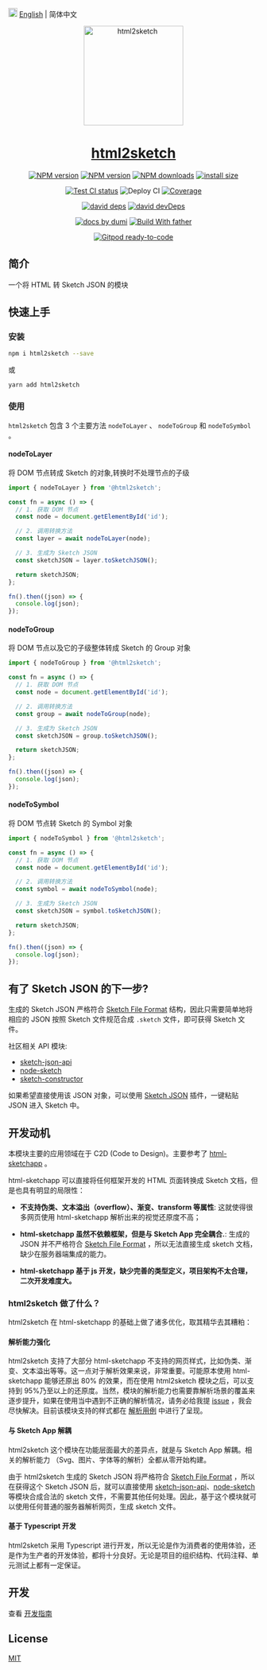 <img src="https://gw.alipayobjects.com/zos/antfincdn/R8sN%24GNdh6/language.svg" width="18"> [English](./README.md) | 简体中文

<p align="center">
  <a href="https://github.com/ant-design/html2sketch">
   <img src="https://gw.alipayobjects.com/zos/antfincdn/Q0VnKtVzuB/Logo.png" height="200" width="200" alt="html2sketch"/>
  </a>
</p>

<h1 align="center"><a href="https://ant-design.github.io/html2sketch/">html2sketch</a></h1>

<div align="center">

[![NPM version][npm-image]][npm-url] [![NPM version][npm-next-image]][npm-url] [![NPM downloads][download-image]][download-url] [![install size][npm-size]][npm-size-url]

[![Test CI status][test-ci]][test-ci-url] ![Deploy CI][deploy-ci] [![Coverage][coverage]][codecov-url]

[![david deps][david-image]][david-url] [![david devDeps][david-dev-image]][david-dev-url]

[![ docs by dumi][dumi-url]](https://d.umijs.org/) [![Build With father][father-url]](https://github.com/umijs/father/)

[![Gitpod ready-to-code][gitpod-badge]][gitpod-url]

<!-- gitpod url -->

[gitpod-badge]: https://img.shields.io/badge/Gitpod-ready--to--code-blue?logo=gitpod
[gitpod-url]: https://gitpod.io/#https://github.com/ant-design/html2sketch

<!-- umi url -->

[dumi-url]: https://img.shields.io/badge/docs%20by-dumi-blue
[father-url]: https://img.shields.io/badge/build%20with-father-028fe4.svg

<!-- npm url -->

[npm-image]: http://img.shields.io/npm/v/html2sketch.svg?style=flat-square&color=deepgreen&label=latest
[npm-next-image]: https://img.shields.io/npm/v/html2sketch/next?label=next&style=flat-square
[npm-url]: http://npmjs.org/package/html2sketch
[npm-size]: https://img.shields.io/bundlephobia/minzip/html2sketch?color=deepgreen&label=gizpped%20size&style=flat-square
[npm-size-url]: https://packagephobia.com/result?p=html2sketch

<!-- coverage -->

[coverage]: https://codecov.io/gh/ant-design/html2sketch/branch/master/graph/badge.svg
[codecov-url]: https://codecov.io/gh/ant-design/html2sketch/branch/master

<!-- Github CI -->

[test-ci]: https://github.com/ant-design/html2sketch/workflows/Test%20CI/badge.svg
[deploy-ci]: https://github.com/ant-design/html2sketch/workflows/Deploy%20CI/badge.svg
[test-ci-url]: https://github.com/ant-design/html2sketch/actions?query=workflow%3ATest%20CI
[deploy-ci-ci]: https://github.com/ant-design/html2sketch/actions?query=workflow%3ADeploy%20CI
[david-image]: https://img.shields.io/david/ant-design/html2sketch?style=flat-square
[david-dev-url]: https://david-dm.org/ant-design/html2sketch?type=dev
[david-dev-image]: https://img.shields.io/david/dev/ant-design/html2sketch?style=flat-square
[david-url]: https://david-dm.org/ant-design/html2sketch
[download-image]: https://img.shields.io/npm/dm/html2sketch.svg?style=flat-square
[download-url]: https://npmjs.org/package/html2sketch

</div>

## 简介

一个将 HTML 转 Sketch JSON 的模块

## 快速上手

### 安装

```bash
npm i html2sketch --save
```

或

```
yarn add html2sketch
```

### 使用

`html2sketch` 包含 3 个主要方法 `nodeToLayer` 、 `nodeToGroup` 和 `nodeToSymbol` 。

#### nodeToLayer

将 DOM 节点转成 Sketch 的对象,转换时不处理节点的子级

```js
import { nodeToLayer } from '@html2sketch';

const fn = async () => {
  // 1. 获取 DOM 节点
  const node = document.getElementById('id');

  // 2. 调用转换方法
  const layer = await nodeToLayer(node);

  // 3. 生成为 Sketch JSON
  const sketchJSON = layer.toSketchJSON();

  return sketchJSON;
};

fn().then((json) => {
  console.log(json);
});
```

#### nodeToGroup

将 DOM 节点以及它的子级整体转成 Sketch 的 Group 对象

```js
import { nodeToGroup } from '@html2sketch';

const fn = async () => {
  // 1. 获取 DOM 节点
  const node = document.getElementById('id');

  // 2. 调用转换方法
  const group = await nodeToGroup(node);

  // 3. 生成为 Sketch JSON
  const sketchJSON = group.toSketchJSON();

  return sketchJSON;
};

fn().then((json) => {
  console.log(json);
});
```

#### nodeToSymbol

将 DOM 节点转 Sketch 的 Symbol 对象

```js
import { nodeToSymbol } from '@html2sketch';

const fn = async () => {
  // 1. 获取 DOM 节点
  const node = document.getElementById('id');

  // 2. 调用转换方法
  const symbol = await nodeToSymbol(node);

  // 3. 生成为 Sketch JSON
  const sketchJSON = symbol.toSketchJSON();

  return sketchJSON;
};

fn().then((json) => {
  console.log(json);
});
```

## 有了 Sketch JSON 的下一步?

生成的 Sketch JSON 严格符合 [Sketch File Format](https://developer.sketch.com/file-format/) 结构，因此只需要简单地将相应的 JSON 按照 Sketch 文件规范合成 `.sketch` 文件，即可获得 Sketch 文件。

社区相关 API 模块:

- [sketch-json-api](https://github.com/ant-design/sketch-json-api)
- [node-sketch](https://github.com/oscarotero/node-sketch)
- [sketch-constructor](https://github.com/amzn/sketch-constructor)

如果希望直接使用该 JSON 对象，可以使用 [Sketch JSON](https://github.com/arvinxx/sketch-json) 插件，一键粘贴 JSON 进入 Sketch 中。

## 开发动机

本模块主要的应用领域在于 C2D (Code to Design)。主要参考了 [html-sketchapp](https://github.com/html-sketchapp/html-sketchapp) 。

html-sketchapp 可以直接将任何框架开发的 HTML 页面转换成 Sketch 文档，但是也具有明显的局限性：

- **不支持伪类、文本溢出（overflow）、渐变、transform 等属性**: 这就使得很多网页使用 html-sketchapp 解析出来的视觉还原度不高；

- **html-sketchapp 虽然不依赖框架，但是与 Sketch App 完全耦合.**: 生成的 JSON 并不严格符合 [Sketch File Format](https://developer.sketch.com/file-format/) ，所以无法直接生成 sketch 文档，缺少在服务器端集成的能力。

- **html-sketchapp 基于 js 开发，缺少完善的类型定义，项目架构不太合理，二次开发难度大。**

### html2sketch 做了什么？

html2sketch 在 html-sketchapp 的基础上做了诸多优化，取其精华去其糟粕：

#### 解析能力强化

html2sketch 支持了大部分 html-sketchapp 不支持的网页样式，比如伪类、渐变、文本溢出等等。这一点对于解析效果来说，非常重要。可能原本使用 html-sketchapp 能够还原出 80% 的效果，而在使用 html2sketch 模块之后，可以支持到 95%乃至以上的还原度。当然，模块的解析能力也需要靠解析场景的覆盖来逐步提升，如果在使用当中遇到不正确的解析情况，请务必给我提 [issue](https://github.com/ant-design/html2sketch/issues) ，我会尽快解决。目前该模块支持的样式都在 [解析用例](https://ant-design.github.io/html2sketch/e2e) 中进行了呈现。

#### 与 Sketch App 解耦

html2sketch 这个模块在功能层面最大的差异点，就是与 Sketch App 解耦。相关的解析能力 （Svg、图片、字体等的解析）全都从零开始构建。

由于 html2sketch 生成的 Sketch JSON 将严格符合 [Sketch File Format](https://developer.sketch.com/file-format/) ，所以在获得这个 Sketch JSON 后，就可以直接使用 [sketch-json-api](https://github.com/ant-design/sketch-json-api)、[node-sketch](https://github.com/oscarotero/node-sketch) 等模块合成合法的 sketch 文件，不需要其他任何处理。因此，基于这个模块就可以使用任何普通的服务器解析网页，生成 sketch 文件。

#### 基于 Typescript 开发

html2sketch 采用 Typescript 进行开发，所以无论是作为消费者的使用体验，还是作为生产者的开发体验，都将十分良好。无论是项目的组织结构、代码注释、单元测试上都有一定保证。

## 开发

查看 [开发指南](https://github.com/ant-design/html2sketch/guide)

## License

[MIT](./LICENSE)
